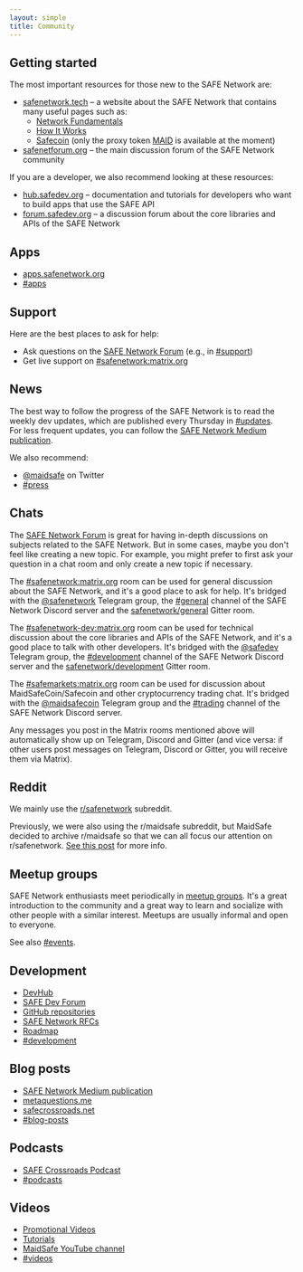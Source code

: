 ```yaml
---
layout: simple
title: Community
---
```


## Getting started

The most important resources for those new to the SAFE Network are:

- [safenetwork.tech](https://safenetwork.tech/) – a website about the SAFE Network that contains many useful pages such as:
  - [Network Fundamentals](https://safenetwork.tech/fundamentals/)
  - [How It Works](https://safenetwork.tech/how-it-works/)
  - [Safecoin](https://safenetwork.tech/safecoin/) (only the proxy token [MAID](https://safenetwork.tech/faq/#how-do-i-buy-safecoin) is available at the moment)
- [safenetforum.org](https://safenetforum.org/) – the main discussion forum of the SAFE Network community

If you are a developer, we also recommend looking at these resources:

- [hub.safedev.org](https://hub.safedev.org/) – documentation and tutorials for developers who want to build apps that use the SAFE API
- [forum.safedev.org](https://forum.safedev.org/) – a discussion forum about the core libraries and APIs of the SAFE Network

## Apps

- [apps.safenetwork.org](https://apps.safenetwork.org/)
- [#apps](https://safenetforum.org/c/apps)

## Support

Here are the best places to ask for help:

- Ask questions on the [SAFE Network Forum](https://safenetforum.org/) (e.g., in [#support](https://safenetforum.org/c/support))
- Get live support on [#safenetwork:matrix.org](https://riot.im/app/#/room/#safenetwork:matrix.org)

## News

The best way to follow the progress of the SAFE Network is to read the weekly dev updates, which are published every Thursday in [#updates](https://safenetforum.org/c/development/updates).<br>
For less frequent updates, you can follow the [SAFE Network Medium publication](https://medium.com/safenetwork).

We also recommend:

- [@maidsafe](https://twitter.com/maidsafe) on Twitter
- [#press](https://safenetforum.org/c/press)

## Chats

The [SAFE Network Forum](https://safenetforum.org) is great for having in-depth discussions on subjects related to the SAFE Network. But in some cases, maybe you don't feel like creating a new topic. For example, you might prefer to first ask your question in a chat room and only create a new topic if necessary.

The [#safenetwork:matrix.org](https://riot.im/app/#/room/#safenetwork:matrix.org) room can be used for general discussion about the SAFE Network, and it's a good place to ask for help. It's bridged with the [@safenetwork](https://t.me/safenetwork) Telegram group, the [#general](https://discord.gg/0ak6ESm4oAR3oXik) channel of the SAFE Network Discord server and the [safenetwork/general](https://gitter.im/safenetwork/general) Gitter room.

The [#safenetwork-dev:matrix.org](https://riot.im/app/#/room/#safenetwork-dev:matrix.org) room can be used for technical discussion about the core libraries and APIs of the SAFE Network, and it's a good place to talk with other developers. It's bridged with the [@safedev](https://t.me/safedev) Telegram group, the [#development](https://discord.gg/KPfJXgW) channel of the SAFE Network Discord server and the [safenetwork/development](https://gitter.im/safenetwork/development) Gitter room.

The [#safemarkets:matrix.org](https://riot.im/app/#/room/#safemarkets:matrix.org) room can be used for discussion about MaidSafeCoin/Safecoin and other cryptocurrency trading chat. It's bridged with the [@maidsafecoin](https://t.me/maidsafecoin) Telegram group and the [#trading](https://discord.gg/MzjRRXv) channel of the SAFE Network Discord server.

Any messages you post in the Matrix rooms mentioned above will automatically show up on Telegram, Discord and Gitter (and vice versa: if other users post messages on Telegram, Discord or Gitter, you will receive them via Matrix).

## Reddit

We mainly use the [r/safenetwork](https://www.reddit.com/r/safenetwork) subreddit.

Previously, we were also using the r/maidsafe subreddit, but MaidSafe decided to archive r/maidsafe so that we can all focus our attention on r/safenetwork. [See this post](https://safenetforum.org/t/reddit-migration-to-r-safenetwork/20334) for more info.

## Meetup groups

SAFE Network enthusiasts meet periodically in [meetup groups](/meetup-groups/). It's a great introduction to the community and a great way to learn and socialize with other people with a similar interest. Meetups are usually informal and open to everyone.

See also [#events](https://safenetforum.org/c/community/events).

## Development

- [DevHub](https://hub.safedev.org/)
- [SAFE Dev Forum](https://forum.safedev.org/)
- [GitHub repositories](https://github.com/maidsafe)
- [SAFE Network RFCs](https://github.com/maidsafe/rfcs/blob/master/RFCs-by-status.md)
- [Roadmap](https://safenetwork.tech/roadmap/)
- [#development](https://safenetforum.org/c/development)

## Blog posts

- [SAFE Network Medium publication](https://medium.com/safenetwork)
- [metaquestions.me](https://metaquestions.me)
- [safecrossroads.net](https://safecrossroads.net/categories/#articles)
- [#blog-posts](https://safenetforum.org/c/community/blog-posts)

## Podcasts

- [SAFE Crossroads Podcast](https://safecrossroads.net/categories/#podcasts)
- [#podcasts](https://safenetforum.org/c/community/podcasts)

## Videos

- [Promotional Videos](https://www.youtube.com/playlist?list=PL7GqwP0KrKTrk-mpXxPb1l-oyfTHoZIdK)
- [Tutorials](https://www.youtube.com/playlist?list=PL7GqwP0KrKTqUKiSCDCRQDiRhznbeZjRu)
- [MaidSafe YouTube channel](https://www.youtube.com/channel/UChDck5R_C9i6XTrS66tbwOw)
- [#videos](https://safenetforum.org/c/community/videos)
